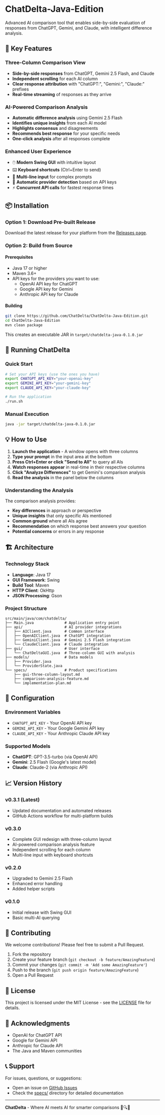 # ChatDelta-Java-Edition

Advanced AI comparison tool that enables side-by-side evaluation of responses from ChatGPT, Gemini, and Claude, with intelligent difference analysis.

## 🌟 Key Features

### Three-Column Comparison View
- **Side-by-side responses** from ChatGPT, Gemini 2.5 Flash, and Claude
- **Independent scrolling** for each AI column
- **Clear response attribution** with "ChatGPT:", "Gemini:", "Claude:" prefixes
- **Real-time streaming** of responses as they arrive

### AI-Powered Comparison Analysis
- **Automatic difference analysis** using Gemini 2.5 Flash
- **Identifies unique insights** from each AI model
- **Highlights consensus** and disagreements
- **Recommends best response** for your specific needs
- **One-click analysis** after all responses complete

### Enhanced User Experience
- 🖱️ **Modern Swing GUI** with intuitive layout
- ⌨️ **Keyboard shortcuts** (Ctrl+Enter to send)
- 📝 **Multi-line input** for complex prompts
- 🔐 **Automatic provider detection** based on API keys
- ⚡ **Concurrent API calls** for fastest response times

## 📦 Installation

### Option 1: Download Pre-built Release
Download the latest release for your platform from the [Releases page](https://github.com/ChatDelta/ChatDelta-Java-Edition/releases).

### Option 2: Build from Source

#### Prerequisites
- Java 17 or higher
- Maven 3.6+
- API keys for the providers you want to use:
  - OpenAI API key for ChatGPT
  - Google API key for Gemini
  - Anthropic API key for Claude

#### Building
```bash
git clone https://github.com/ChatDelta/ChatDelta-Java-Edition.git
cd ChatDelta-Java-Edition
mvn clean package
```

This creates an executable JAR in `target/chatdelta-java-0.1.0.jar`

## 🚀 Running ChatDelta

### Quick Start
```bash
# Set your API keys (use the ones you have)
export CHATGPT_API_KEY="your-openai-key"
export GEMINI_API_KEY="your-gemini-key"
export CLAUDE_API_KEY="your-claude-key"

# Run the application
./run.sh
```

### Manual Execution
```bash
java -jar target/chatdelta-java-0.1.0.jar
```

## 💡 How to Use

1. **Launch the application** - A window opens with three columns
2. **Type your prompt** in the input area at the bottom
3. **Press Ctrl+Enter or click "Send to All"** to query all AIs
4. **Watch responses appear** in real-time in their respective columns
5. **Click "Analyze Differences"** to get Gemini's comparison analysis
6. **Read the analysis** in the panel below the columns

### Understanding the Analysis
The comparison analysis provides:
- **Key differences** in approach or perspective
- **Unique insights** that only specific AIs mentioned
- **Common ground** where all AIs agree
- **Recommendation** on which response best answers your question
- **Potential concerns** or errors in any response

## 🏗️ Architecture

### Technology Stack
- **Language**: Java 17
- **GUI Framework**: Swing
- **Build Tool**: Maven
- **HTTP Client**: OkHttp
- **JSON Processing**: Gson

### Project Structure
```
src/main/java/com/chatdelta/
├── Main.java              # Application entry point
├── api/                   # AI provider integrations
│   ├── AIClient.java      # Common interface
│   ├── OpenAIClient.java  # ChatGPT integration
│   ├── GeminiClient.java  # Gemini 2.5 Flash integration
│   └── ClaudeClient.java  # Claude integration
├── gui/                   # User interface
│   └── ChatDeltaGUI.java  # Three-column GUI with analysis
├── models/                # Data models
│   ├── Provider.java
│   └── ProviderState.java
└── specs/                 # Product specifications
    ├── gui-three-column-layout.md
    ├── comparison-analysis-feature.md
    └── implementation-plan.md
```

## 🔧 Configuration

### Environment Variables
- `CHATGPT_API_KEY` - Your OpenAI API key
- `GEMINI_API_KEY` - Your Google Gemini API key
- `CLAUDE_API_KEY` - Your Anthropic Claude API key

### Supported Models
- **ChatGPT**: GPT-3.5-turbo (via OpenAI API)
- **Gemini**: 2.5 Flash (Google's latest model)
- **Claude**: Claude-2 (via Anthropic API)

## 📈 Version History

### v0.3.1 (Latest)
- Updated documentation and automated releases
- GitHub Actions workflow for multi-platform builds

### v0.3.0
- Complete GUI redesign with three-column layout
- AI-powered comparison analysis feature
- Independent scrolling for each column
- Multi-line input with keyboard shortcuts

### v0.2.0
- Upgraded to Gemini 2.5 Flash
- Enhanced error handling
- Added helper scripts

### v0.1.0
- Initial release with Swing GUI
- Basic multi-AI querying

## 🤝 Contributing

We welcome contributions! Please feel free to submit a Pull Request.

1. Fork the repository
2. Create your feature branch (`git checkout -b feature/AmazingFeature`)
3. Commit your changes (`git commit -m 'Add some AmazingFeature'`)
4. Push to the branch (`git push origin feature/AmazingFeature`)
5. Open a Pull Request

## 📄 License

This project is licensed under the MIT License - see the [LICENSE](LICENSE) file for details.

## 🙏 Acknowledgments

- OpenAI for ChatGPT API
- Google for Gemini API
- Anthropic for Claude API
- The Java and Maven communities

## 📞 Support

For issues, questions, or suggestions:
- Open an issue on [GitHub Issues](https://github.com/ChatDelta/ChatDelta-Java-Edition/issues)
- Check the [specs/](specs/) directory for detailed documentation

---

**ChatDelta** - Where AI meets AI for smarter comparisons 🤖🔍🤖